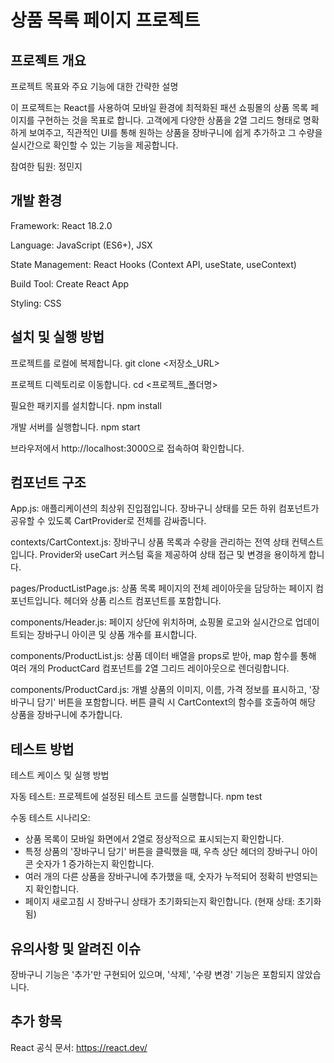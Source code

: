 # 상품 목록 페이지 프로젝트

## 프로젝트 개요

프로젝트 목표와 주요 기능에 대한 간략한 설명

이 프로젝트는 React를 사용하여 모바일 환경에 최적화된 패션 쇼핑몰의 상품 목록 페이지를 구현하는 것을 목표로 합니다. 고객에게 다양한 상품을 2열 그리드 형태로 명확하게 보여주고, 직관적인 UI를 통해 원하는 상품을 장바구니에 쉽게 추가하고 그 수량을 실시간으로 확인할 수 있는 기능을 제공합니다.

참여한 팀원: 정민지


## 개발 환경

Framework: React 18.2.0

Language: JavaScript (ES6+), JSX

State Management: React Hooks (Context API, useState, useContext)

Build Tool: Create React App

Styling: CSS


## 설치 및 실행 방법

프로젝트를 로컬에 복제합니다.
git clone <저장소_URL>

프로젝트 디렉토리로 이동합니다.
cd <프로젝트_폴더명>

필요한 패키지를 설치합니다.
npm install

개발 서버를 실행합니다.
npm start

브라우저에서 http://localhost:3000으로 접속하여 확인합니다.


## 컴포넌트 구조

App.js: 애플리케이션의 최상위 진입점입니다. 장바구니 상태를 모든 하위 컴포넌트가 공유할 수 있도록 CartProvider로 전체를 감싸줍니다.

contexts/CartContext.js: 장바구니 상품 목록과 수량을 관리하는 전역 상태 컨텍스트입니다. Provider와 useCart 커스텀 훅을 제공하여 상태 접근 및 변경을 용이하게 합니다.

pages/ProductListPage.js: 상품 목록 페이지의 전체 레이아웃을 담당하는 페이지 컴포넌트입니다. 헤더와 상품 리스트 컴포넌트를 포함합니다.

components/Header.js: 페이지 상단에 위치하며, 쇼핑몰 로고와 실시간으로 업데이트되는 장바구니 아이콘 및 상품 개수를 표시합니다.

components/ProductList.js: 상품 데이터 배열을 props로 받아, map 함수를 통해 여러 개의 ProductCard 컴포넌트를 2열 그리드 레이아웃으로 렌더링합니다.

components/ProductCard.js: 개별 상품의 이미지, 이름, 가격 정보를 표시하고, '장바구니 담기' 버튼을 포함합니다. 버튼 클릭 시 CartContext의 함수를 호출하여 해당 상품을 장바구니에 추가합니다.


## 테스트 방법

테스트 케이스 및 실행 방법

자동 테스트: 프로젝트에 설정된 테스트 코드를 실행합니다.
npm test

수동 테스트 시나리오:
- 상품 목록이 모바일 화면에서 2열로 정상적으로 표시되는지 확인합니다.
- 특정 상품의 '장바구니 담기' 버튼을 클릭했을 때, 우측 상단 헤더의 장바구니 아이콘 숫자가 1 증가하는지 확인합니다.
- 여러 개의 다른 상품을 장바구니에 추가했을 때, 숫자가 누적되어 정확히 반영되는지 확인합니다.
- 페이지 새로고침 시 장바구니 상태가 초기화되는지 확인합니다. (현재 상태: 초기화됨)


## 유의사항 및 알려진 이슈

장바구니 기능은 '추가'만 구현되어 있으며, '삭제', '수량 변경' 기능은 포함되지 않았습니다.


## 추가 항목

React 공식 문서: https://react.dev/

